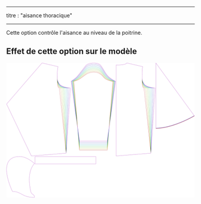 - - -
titre : "aisance thoracique"
- - -

Cette option contrôle l'aisance au niveau de la poitrine.

## Effet de cette option sur le modèle

![Cette image montre l'effet de cette option en superposant plusieurs variantes qui ont une valeur différente pour cette option](yuri_chestease_sample.svg "Effet de cette option sur le modèle")
